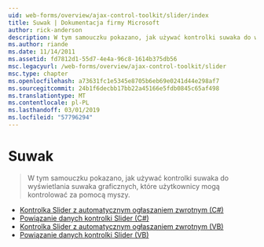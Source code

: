```yaml
---
uid: web-forms/overview/ajax-control-toolkit/slider/index
title: Suwak | Dokumentacja firmy Microsoft
author: rick-anderson
description: W tym samouczku pokazano, jak używać kontrolki suwaka do wyświetlania suwaka graficznych, które użytkownicy mogą kontrolować za pomocą myszy.
ms.author: riande
ms.date: 11/14/2011
ms.assetid: fd7812d1-55d7-4e4a-96c8-1614b375db56
msc.legacyurl: /web-forms/overview/ajax-control-toolkit/slider
msc.type: chapter
ms.openlocfilehash: a73631fc1e5345e8705b6eb69e0241d44e298af7
ms.sourcegitcommit: 24b1f6decbb17bb22a45166e5fdb0845c65af498
ms.translationtype: MT
ms.contentlocale: pl-PL
ms.lasthandoff: 03/01/2019
ms.locfileid: "57796294"
---
```

<a name="slider"></a>Suwak
====================
> W tym samouczku pokazano, jak używać kontrolki suwaka do wyświetlania suwaka graficznych, które użytkownicy mogą kontrolować za pomocą myszy.


- [Kontrolka Slider z automatycznym ogłaszaniem zwrotnym (C#)](using-the-slider-control-with-auto-postback-cs.md)
- [Powiązanie danych kontrolki Slider (C#)](databinding-the-slider-control-cs.md)
- [Kontrolka Slider z automatycznym ogłaszaniem zwrotnym (VB)](using-the-slider-control-with-auto-postback-vb.md)
- [Powiązanie danych kontrolki Slider (VB)](databinding-the-slider-control-vb.md)
